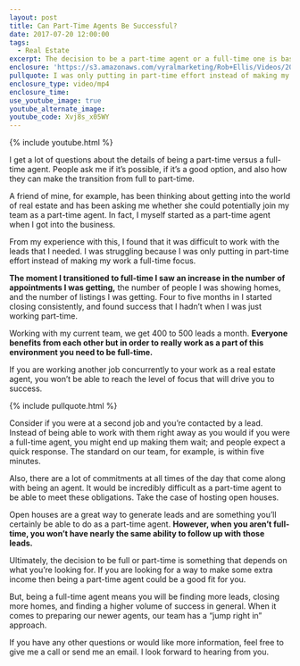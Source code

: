 ```yaml
---
layout: post
title: Can Part-Time Agents Be Successful?
date: 2017-07-20 12:00:00
tags:
  - Real Estate
excerpt: The decision to be a part-time agent or a full-time one is based on what you expect out of the job.
enclosure: 'https://s3.amazonaws.com/vyralmarketing/Rob+Ellis/Videos/2017/Can+Part-Time+Agents+Be+Successful%253F+-+Central+Ohio+Real+Estate+Agent.mp4'
pullquote: I was only putting in part-time effort instead of making my work a full-time focus.
enclosure_type: video/mp4
enclosure_time:
use_youtube_image: true
youtube_alternate_image:
youtube_code: Xvj8s_x05WY
---
```



{% include youtube.html %}

I get a lot of questions about the details of being a part-time versus a full-time agent. People ask me if it’s possible, if it’s a good option, and also how they can make the transition from full to part-time.&nbsp;

A friend of mine, for example, has been thinking about getting into the world of real estate and has been asking me whether she could potentially join my team as a part-time agent. In fact, I myself started as a part-time agent when I got into the business.&nbsp;

From my experience with this, I found that it was difficult to work with the leads that I needed. I was struggling because I was only putting in part-time effort instead of making my work a full-time focus.&nbsp;

**The moment I transitioned to full-time I saw an increase in the number of appointments I was getting,** the number of people I was showing homes, and the number of listings I was getting. Four to five months in I started closing consistently, and found success that I hadn’t when I was just working part-time.&nbsp;

Working with my current team, we get 400 to 500 leads a month. **Everyone benefits from each other but in order to really work as a part of this environment you need to be full-time.**&nbsp;

If you are working another job concurrently to your work as a real estate agent, you won’t be able to reach the level of focus that will drive you to success.&nbsp;

{% include pullquote.html %}

Consider if you were at a second job and you’re contacted by a lead. Instead of being able to work with them right away as you would if you were a full-time agent, you might end up making them wait; and people expect a quick response. The standard on our team, for example, is within five minutes.

Also, there are a lot of commitments at all times of the day that come along with being an agent. It would be incredibly difficult as a part-time agent to be able to meet these obligations. Take the case of hosting open houses.&nbsp;

Open houses are a great way to generate leads and are something you’ll certainly be able to do as a part-time agent. **However, when you aren’t full-time, you won’t have nearly the same ability to follow up with those leads.&nbsp;**

Ultimately, the decision to be full or part-time is something that depends on what you’re looking for. If you are looking for a way to make some extra income then being a part-time agent could be a good fit for you.

But, being a full-time agent means you will be finding more leads, closing more homes, and finding a higher volume of success in general. When it comes to preparing our newer agents, our team has a “jump right in” approach.

If you have any other questions or would like more information, feel free to give me a call or send me an email. I look forward to hearing from you.
<br>&nbsp;